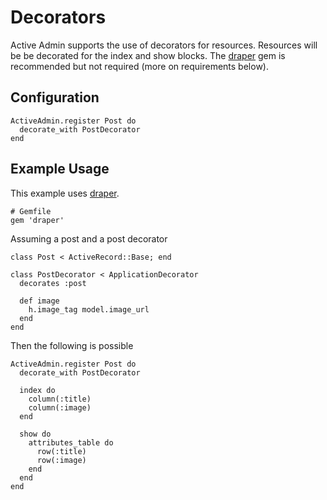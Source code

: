 # Decorators

Active Admin supports the use of decorators for resources. Resources will be
be decorated for the index and show blocks. The [draper](http://github.com/jcasimir/draper)
gem is recommended but not required (more on requirements below).

## Configuration

    ActiveAdmin.register Post do
      decorate_with PostDecorator
    end

## Example Usage

This example uses [draper](http://github.com/jcasimir/draper).

    # Gemfile
    gem 'draper'

Assuming a post and a post decorator

    class Post < ActiveRecord::Base; end

    class PostDecorator < ApplicationDecorator
      decorates :post

      def image
        h.image_tag model.image_url
      end
    end

Then the following is possible

    ActiveAdmin.register Post do
      decorate_with PostDecorator

      index do
        column(:title)
        column(:image)
      end

      show do
        attributes_table do
          row(:title)
          row(:image)
        end
      end
    end
